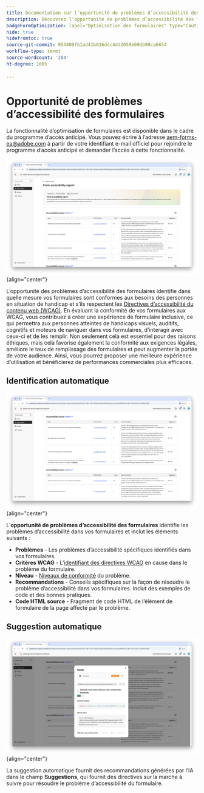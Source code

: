 ```yaml
---
title: Documentation sur l’opportunité de problèmes d’accessibilité des formulaires
description: Découvrez l’opportunité de problèmes d’accessibilité des formulaires et comment l’utiliser pour améliorer l’accessibilité des formulaires et l’expérience d’utilisation de votre site web.
badgeFormOptimization: label="Optimisation des formulaires" type="Caution" url="../../opportunity-types/form-optimization.md" tooltip="Optimisation des formulaires"
hide: true
hidefromtoc: true
source-git-commit: 954409fb1ad41b016ddc4dd2058e69db98ca6654
workflow-type: tm+mt
source-wordcount: '284'
ht-degree: 100%

---
```



# Opportunité de problèmes d’accessibilité des formulaires

<span class="preview"> La fonctionnalité d’optimisation de formulaires est disponible dans le cadre du programme d’accès anticipé. Vous pouvez écrire à l’adresse aem-forms-ea@adobe.com à partir de votre identifiant e-mail officiel pour rejoindre le programme d’accès anticipé et demander l’accès à cette fonctionnalité. </span>

![Opportunité de problèmes d’accessibilité des formulaires](./assets/forms-accessibility-issues/hero.png){align="center"}

L’opportunité des problèmes d’accessibilité des formulaires identifie dans quelle mesure vos formulaires sont conformes aux besoins des personnes en situation de handicap et s’ils respectent les [Directives d’accessibilité du contenu web (WCAG)](https://www.w3.org/TR/WCAG21/). En évaluant la conformité de vos formulaires aux WCAG, vous contribuez à créer une expérience de formulaire inclusive, ce qui permettra aux personnes atteintes de handicaps visuels, auditifs, cognitifs et moteurs de naviguer dans vos formulaires, d’interagir avec ceux-ci et de les remplir. Non seulement cela est essentiel pour des raisons éthiques, mais cela favorise également la conformité aux exigences légales, améliore le taux de remplissage des formulaires et peut augmenter la portée de votre audience. Ainsi, vous pourrez proposer une meilleure expérience d’utilisation et bénéficierez de performances commerciales plus efficaces.

## Identification automatique

![Identification automatique des problèmes d’accessibilité des formulaires](./assets/forms-accessibility-issues/auto-identify.png){align="center"}

L’**opportunité de problèmes d’accessibilité des formulaires** identifie les problèmes d’accessibilité dans vos formulaires et inclut les éléments suivants :

* **Problèmes** - Les problèmes d’accessibilité spécifiques identifiés dans vos formulaires.
* **Critères WCAG** - L’[identifiant des directives WCAG](https://www.w3.org/TR/WCAG21/) en cause dans le problème du formulaire.
* **Niveau** - [Niveaux de conformité](https://www.w3.org/WAI/WCAG21/Understanding/conformance#levels) du problème.
* **Recommandations** - Conseils spécifiques sur la façon de résoudre le problème d’accessibilité dans vos formulaires. Inclut des exemples de code et des bonnes pratiques.
* **Code HTML source** - Fragment de code HTML de l’élément de formulaire de la page affecté par le problème.

## Suggestion automatique

![Suggestion automatique des problèmes d’accessibilité des formulaires](./assets/forms-accessibility-issues/auto-suggest.png){align="center"}

La suggestion automatique fournit des recommandations générées par l’IA dans le champ **Suggestions**, qui fournit des directives sur la marche à suivre pour résoudre le problème d’accessibilité du formulaire.

<!-- 

## Auto-optimize

[!BADGE Ultimate]{type=Positive tooltip="Ultimate"}

![Auto-optimize forms accessibility issues](./assets/accessibility-issues/auto-optimize.png){align="center"}

Sites Optimizer Ultimate adds the ability to deploy auto-optimization for the form accessibility issues found.

>[!BEGINTABS]

>[!TAB Deploy optimization]

{{auto-optimize-deploy-optimization-slack}}

>[!TAB Request approval]

{{auto-optimize-request-approval}}

>[!ENDTABS]
-->

